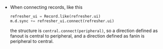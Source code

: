 

- When connecting records, like this 

	```python
	refresher_ui = Record.like(refresher.ui)
	m.d.sync += refresher_ui.connect(refresher.ui)
	```
	the structure is `central.connect(peripheral)`, so a direction defined as fanout is central to peripheral, and a direction defined as fanin is peripheral to central.



